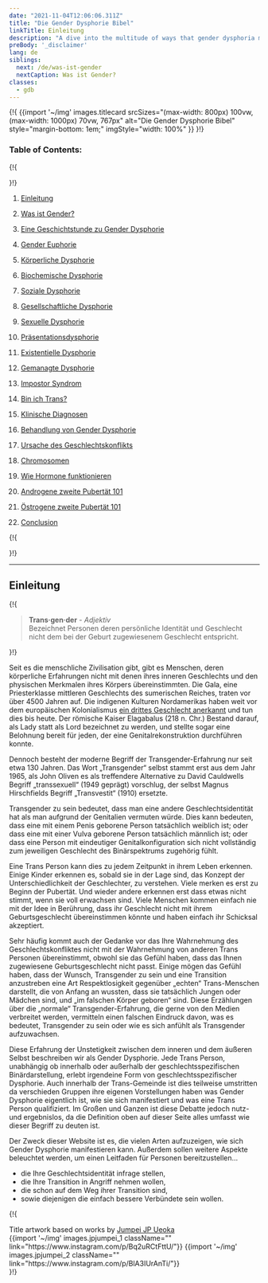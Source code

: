 ```yaml
---
date: "2021-11-04T12:06:06.311Z"
title: "Die Gender Dysphorie Bibel"
linkTitle: Einleitung
description: "A dive into the multitude of ways that gender dysphoria manifests and what it means to be transgender."
preBody: '_disclaimer'
lang: de
siblings:
  next: /de/was-ist-gender
  nextCaption: Was ist Gender?
classes:
  - gdb
---
```



{!{
{{import
  '~/img'
  images.titlecard
  srcSizes="(max-width: 800px) 100vw, (max-width: 1000px) 70vw, 767px"
  alt="Die Gender Dysphorie Bibel"
  style="margin-bottom: 1em;"
  imgStyle="width: 100%"
}}
}!}

### Table of Contents:

{!{ <div class="two-column-list"> }!}

1. [Einleitung](#Einleitung)

2. [Was ist Gender?](/de/was-ist-gender)

3. [Eine Geschichtstunde zu Gender Dysphorie](/de/geschichte)

4. [Gender Euphorie](/de/euphorie)

5. [Körperliche Dysphorie](/de/körperliche-dysphorie)

6. [Biochemische Dysphorie](/de/biochemische-dysphorie)

7. [Soziale Dysphorie](/de/soziale-dysphorie)

8. [Gesellschaftliche Dysphorie](/de/gesellschaftliche-dysphorie)

9. [Sexuelle Dysphorie](/de/sexuelle-dysphorie)

10. [Präsentationsdysphorie](/de/präsentationsdysphorie)

11. [Existentielle Dysphorie](/de/existentielle-dysphorie)

12. [Gemanagte Dysphorie](/de/gemanagte-dysphorie)

13. [Impostor Syndrom](/de/impostor-syndrom)

14. [Bin ich Trans?](/de/bin-ich-trans)

15. [Klinische Diagnosen](/de/diagnose)

16. [Behandlung von Gender Dysphorie](/de/behandlung)

17. [Ursache des Geschlechtskonflikts](/de/ursache)

18. [Chromosomen](/de/chromosomen)

19. [Wie Hormone funktionieren](/de/hormone)

20. [Androgene zweite Pubertät 101](/de/androgene-zweite-pubertät)

21. [Östrogene zweite Pubertät 101](/de/östrogene-zweite-pubertat)

22. [Conclusion](/en/conclusion)

{!{ </div> }!}

<hr class="print-break-after print-hidden">

## Einleitung

{!{
<div class="gutter"><blockquote>
  <strong>Trans·gen·der</strong> - <em>Adjektiv</em><br>
  Bezeichnet Personen deren persönliche Identität und Geschlecht nicht dem bei der Geburt zugewiesenem Geschlecht entspricht.
</blockquote></div>
}!}

Seit es die menschliche Zivilisation gibt, gibt es Menschen, deren körperliche Erfahrungen nicht mit denen ihres inneren Geschlechts und den physischen Merkmalen ihres Körpers übereinstimmten. Die Gala, eine Priesterklasse mittleren Geschlechts des sumerischen Reiches, traten vor über 4500 Jahren auf. Die indigenen Kulturen Nordamerikas haben weit vor dem europäischen Kolonialismus [ein drittes Geschlecht anerkannt](https://de.wikipedia.org/wiki/Drittes_Geschlecht) und tun dies bis heute. Der römische Kaiser Elagabalus (218 n. Chr.) Bestand darauf, als Lady statt als Lord bezeichnet zu werden, und stellte sogar eine Belohnung bereit für jeden, der eine Genitalrekonstruktion durchführen konnte. 

Dennoch besteht der moderne Begriff der Transgender-Erfahrung nur seit etwa 130 Jahren. Das Wort „Transgender“ selbst stammt erst aus dem Jahr 1965, als John Oliven es als treffendere Alternative zu David Cauldwells Begriff „transsexuell“ (1949 geprägt) vorschlug, der selbst Magnus Hirschfields Begriff „Transvestit“ (1910) ersetzte.

Transgender zu sein bedeutet, dass man eine andere Geschlechtsidentität hat als man aufgrund der Genitalien vermuten würde. Dies kann bedeuten, dass eine mit einem Penis geborene Person tatsächlich weiblich ist; oder dass eine mit einer Vulva geborene Person tatsächlich männlich ist; oder dass eine Person mit eindeutiger Genitalkonfiguration sich nicht vollständig zum jeweiligen Geschlecht des Binärspektrums zugehörig fühlt.

Eine Trans Person kann dies zu jedem Zeitpunkt in ihrem Leben erkennen. Einige Kinder erkennen es, sobald sie in der Lage sind, das Konzept der Unterschiedlichkeit der Geschlechter, zu verstehen. Viele merken es erst zu Beginn der Pubertät. Und wieder andere erkennen erst dass etwas nicht stimmt, wenn sie voll erwachsen sind. Viele Menschen kommen einfach nie mit der Idee in Berührung, dass ihr Geschlecht nicht mit ihrem Geburtsgeschlecht übereinstimmen könnte und haben einfach ihr Schicksal akzeptiert.

Sehr häufig kommt auch der Gedanke vor das Ihre Wahrnehmung des Geschlechtskonfliktes nicht mit der Wahrnehmung von anderen Trans Personen übereinstimmt, obwohl sie das Gefühl haben, dass das Ihnen zugewiesene Geburtsgeschlecht nicht passt. Einige mögen das Gefühl haben, dass der Wunsch, Transgender zu sein und eine Transition anzustreben eine Art Respektlosigkeit gegenüber „echten“ Trans-Menschen darstellt, die von Anfang an wussten, dass sie tatsächlich Jungen oder Mädchen sind, und „im falschen Körper geboren“ sind. Diese Erzählungen über die „normale“ Transgender-Erfahrung, die gerne von den Medien verbreitet werden, vermitteln einen falschen Eindruck davon, was es bedeutet, Transgender zu sein oder wie es sich anfühlt als Transgender aufzuwachsen.

Diese Erfahrung der Unstetigkeit zwischen dem inneren und dem äußeren Selbst beschreiben wir als Gender Dysphorie. Jede Trans Person, unabhängig ob innerhalb oder außerhalb der geschlechtsspezifischen Binärdarstellung, erlebt irgendeine Form von geschlechtsspezifischer Dysphorie. Auch innerhalb der Trans-Gemeinde ist dies teilweise umstritten da verschieden Gruppen ihre eigenen Vorstellungen haben was Gender Dysphorie eigentlich ist, wie sie sich manifestiert und was eine Trans Person qualifiziert. Im Großen und Ganzen ist diese Debatte jedoch nutz- und ergebnislos, da die Definition oben auf dieser Seite alles umfasst wie dieser Begriff zu deuten ist.

Der Zweck dieser Website ist es, die vielen Arten aufzuzeigen, wie sich Gender Dysphorie manifestieren kann. Außerdem sollen weitere Aspekte beleuchtet werden, um einen Leitfaden für Personen bereitzustellen...

- die Ihre Geschlechtsidentität infrage stellen,
- die Ihre Transition in Angriff nehmen wollen,
- die schon auf dem Weg ihrer Transition sind,
- sowie diejenigen die einfach bessere Verbündete sein wollen.

{!{
<div class="gutter flex flex-end print-inline print-span2 print-center">
<span>Title artwork based on works by <a href="https://www.instagram.com/jp_means_jumpei/">Jumpei JP Ueoka</a></span>
<div class="grid-row" style="grid-template-columns: 1fr 1fr">
{{import '~/img' images.jpjumpei_1 className="" link="https://www.instagram.com/p/Bq2uRCtFttU/"}}
{{import '~/img' images.jpjumpei_2 className="" link="https://www.instagram.com/p/BlA3IUrAnTi/"}}
</div>
</div>
}!}
